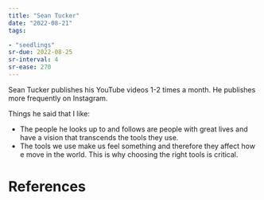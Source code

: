 ```yaml
---
title: "Sean Tucker"
date: "2022-08-21"
tags:

- "seedlings"
sr-due: 2022-08-25
sr-interval: 4
sr-ease: 270
---
```


Sean Tucker publishes his YouTube videos 1-2 times a month. He publishes more frequently on Instagram.

Things he said that I like:
- The people he looks up to and follows are people with great lives and have a vision that transcends the tools they use.
- The tools we use make us feel something and therefore they affect how e move in the world. This is why choosing the right tools is critical.

# References